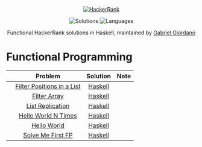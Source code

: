 <p align="center">
  <a href="https://www.hackerrank.com/gabrielgiordano">
    <img alt="HackerRank" src="https://raw.githubusercontent.com/gabrielgiordan/HackerRank/master/hacker-rank-logo.png">
  </a>
</p>
<p align="center">
  <img alt="Solutions" src="https://img.shields.io/badge/Solutions-6-blueviolet.svg?longCache=true&style=for-the-badge">
  <img alt="Languages" src="https://img.shields.io/badge/Languages-Haskell-blueviolet.svg?longCache=true&style=for-the-badge">
</p>
<p align="center">
  Functional HackerRank solutions in Haskell, maintained by <a alt="HackerRank Profile" href="https://www.hackerrank.com/gabrielgiordano" >Gabriel Giordano</a>
</p>

# Functional Programming
|   | Problem         | Solution | Note |
|-- |:---------------:|:--------:|:----:|
|   |[Filter Positions in a List](https://www.hackerrank.com/challenges/fp-filter-positions-in-a-list)| [Haskell](fp-filter-positions-in-a-list.hs) | |
|   |[Filter Array](https://www.hackerrank.com/challenges/fp-filter-array)| [Haskell](fp-filter-array.hs) | |
|   |[List Replication](https://www.hackerrank.com/challenges/fp-list-replication)| [Haskell](fp-list-replication.hs) | |
|   |[Hello World N Times](https://www.hackerrank.com/challenges/fp-hello-world-n-times)| [Haskell](fp-hello-world-n-times.hs) | |
|   |[Hello World](https://www.hackerrank.com/challenges/fp-hello-world)| [Haskell](fp-hello-world.hs) | |
|   |[Solve Me First FP](https://www.hackerrank.com/challenges/fp-solve-me-first)| [Haskell](fp-solve-me-first.hs) | |